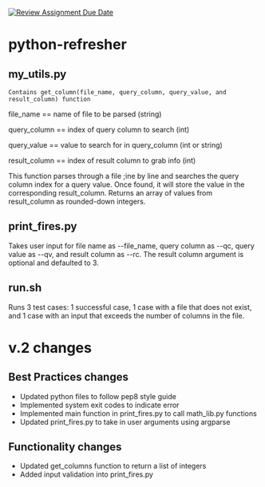 [![Review Assignment Due Date](https://classroom.github.com/assets/deadline-readme-button-24ddc0f5d75046c5622901739e7c5dd533143b0c8e959d652212380cedb1ea36.svg)](https://classroom.github.com/a/oQi7O4AA)
# python-refresher
## my_utils.py

    Contains get_column(file_name, query_column, query_value, and result_column) function
    
file_name == name of file to be parsed (string)

query_column == index of query column to search (int)

query_value == value to search for in query_column (int or string)

result_column == index of result column to grab info (int)


This function parses through a file ;ine by line and searches the query column index for a query value. Once found, it will store the value in the corresponding result_column. Returns an array of values from result_column as rounded-down integers.

## print_fires.py

Takes user input for file name as --file_name, query column as --qc, query value as --qv, and result column as --rc. The result column argument is optional and defaulted to 3.

## run.sh

Runs 3 test cases: 1 successful case, 1 case with a file that does not exist, and 1 case with an input that exceeds the number of columns in the file.

# v.2 changes
## Best Practices changes
- Updated python files to follow pep8 style guide
- Implemented system exit codes to indicate error
- Implemented main function in print_fires.py to call math_lib.py functions
- Updated print_fires.py to take in user arguments using argparse

## Functionality changes
- Updated get_columns function to return a list of integers
- Added input validation into print_fires.py
